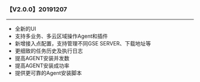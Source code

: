 ### 【V2.0.0】20191207
----
- 全新的UI
- 支持多业务、多云区域操作Agent和插件
- 新增接入点配置，支持管理不同GSE SERVER、下载地址等
- 更细致的任务历史及执行日志
- 提高AGENT安装并发数
- 提高AGENT安装成功率
- 提供更可靠的Agent安装脚本
